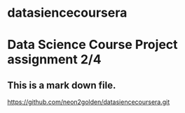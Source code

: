 # datasiencecoursera
# Data Science Course Project assignment 2/4

## This is a mark down file.

https://github.com/neon2golden/datasiencecoursera.git
